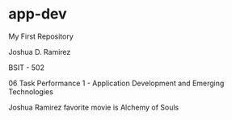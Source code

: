 # app-dev
My First Repository

Joshua D. Ramirez

BSIT - 502 

06 Task Performance 1 - Application Development and Emerging Technologies

Joshua Ramirez favorite movie is Alchemy of Souls 
